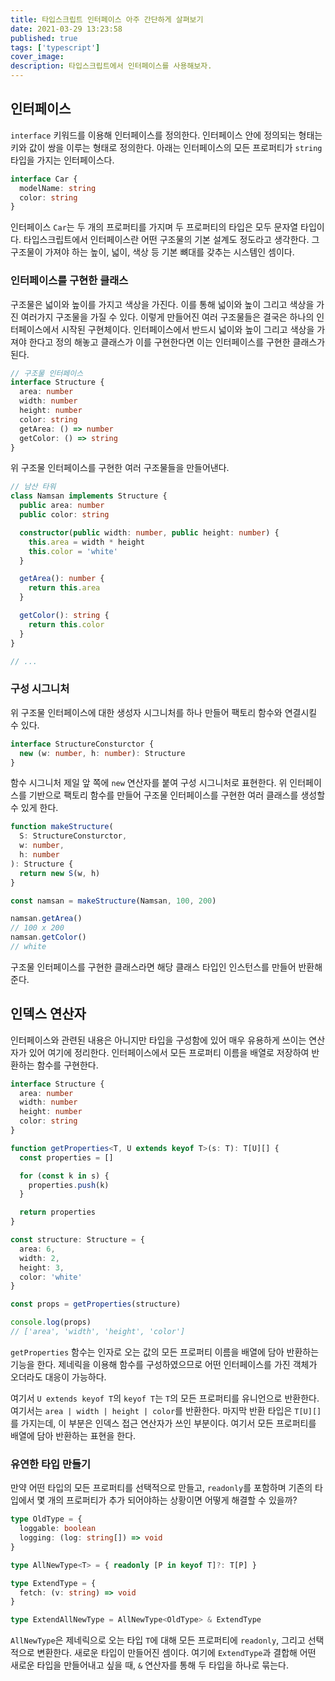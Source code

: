 ```yaml
---
title: 타입스크립트 인터페이스 아주 간단하게 살펴보기
date: 2021-03-29 13:23:58
published: true
tags: ['typescript']
cover_image:
description: 타입스크립트에서 인터페이스를 사용해보자.
---
```


## 인터페이스

`interface` 키워드를 이용해 인터페이스를 정의한다. 인터페이스 안에 정의되는 형태는 키와 값이 쌍을 이루는 형태로 정의한다. 아래는 인터페이스의 모든 프로퍼티가 `string` 타입을 가지는 인터페이스다.

```ts
interface Car {
  modelName: string
  color: string
}
```

인터페이스 `Car`는 두 개의 프로퍼티를 가지며 두 프로퍼티의 타입은 모두 문자열 타입이다. 타입스크립트에서 인터페이스란 어떤 구조물의 기본 설계도 정도라고 생각한다. 그 구조물이 가져야 하는 높이, 넓이, 색상 등 기본 뼈대를 갖추는 시스템인 셈이다.

### 인터페이스를 구현한 클래스

구조물은 넓이와 높이를 가지고 색상을 가진다. 이를 통해 넓이와 높이 그리고 색상을 가진 여러가지 구조물을 가질 수 있다. 이렇게 만들어진 여러 구조물들은 결국은 하나의 인터페이스에서 시작된 구현체이다. 인터페이스에서 반드시 넓이와 높이 그리고 색상을 가져야 한다고 정의 해놓고 클래스가 이를 구현한다면 이는 인터페이스를 구현한 클래스가 된다.

```ts
// 구조물 인터페이스
interface Structure {
  area: number
  width: number
  height: number
  color: string
  getArea: () => number
  getColor: () => string
}
```

위 구조물 인터페이스를 구현한 여러 구조물들을 만들어낸다.

```ts
// 남산 타워
class Namsan implements Structure {
  public area: number
  public color: string

  constructor(public width: number, public height: number) {
    this.area = width * height
    this.color = 'white'
  }

  getArea(): number {
    return this.area
  }

  getColor(): string {
    return this.color
  }
}

// ...
```

### 구성 시그니처

위 구조물 인터페이스에 대한 생성자 시그니처를 하나 만들어 팩토리 함수와 연결시킬 수 있다.

```ts
interface StructureConsturctor {
  new (w: number, h: number): Structure
}
```

함수 시그니처 제일 앞 쪽에 `new` 연산자를 붙여 구성 시그니처로 표현한다. 위 인터페이스를 기반으로 팩토리 함수를 만들어 구조물 인터페이스를 구현한 여러 클래스를 생성할 수 있게 한다.

```ts
function makeStructure(
  S: StructureConsturctor,
  w: number,
  h: number
): Structure {
  return new S(w, h)
}

const namsan = makeStructure(Namsan, 100, 200)

namsan.getArea()
// 100 x 200
namsan.getColor()
// white
```

구조물 인터페이스를 구현한 클래스라면 해당 클래스 타입인 인스턴스를 만들어 반환해준다.

## 인덱스 연산자

인터페이스와 관련된 내용은 아니지만 타입을 구성함에 있어 매우 유용하게 쓰이는 연산자가 있어 여기에 정리한다. 인터페이스에서 모든 프로퍼티 이름을 배열로 저장하여 반환하는 함수를 구현한다.

```ts
interface Structure {
  area: number
  width: number
  height: number
  color: string
}

function getProperties<T, U extends keyof T>(s: T): T[U][] {
  const properties = []

  for (const k in s) {
    properties.push(k)
  }

  return properties
}

const structure: Structure = {
  area: 6,
  width: 2,
  height: 3,
  color: 'white'
}

const props = getProperties(structure)

console.log(props)
// ['area', 'width', 'height', 'color']
```

`getProperties` 함수는 인자로 오는 값의 모든 프로퍼티 이름을 배열에 담아 반환하는 기능을 한다. 제네릭을 이용해 함수를 구성하였으므로 어떤 인터페이스를 가진 객체가 오더라도 대응이 가능하다.

여기서 `U extends keyof T`의 `keyof T`는 `T`의 모든 프로퍼티를 유니언으로 반환한다. 여기서는 `area | width | height | color`를 반환한다. 마지막 반환 타입은 `T[U][]`를 가지는데, 이 부분은 인덱스 접근 연산자가 쓰인 부분이다. 여기서 모든 프로퍼티를 배열에 담아 반환하는 표현을 한다.

### 유연한 타입 만들기

만약 어떤 타입의 모든 프로퍼티를 선택적으로 만들고, `readonly`를 포함하며 기존의 타입에서 몇 개의 프로퍼티가 추가 되어야하는 상황이면 어떻게 해결할 수 있을까?

```ts
type OldType = {
  loggable: boolean
  logging: (log: string[]) => void
}

type AllNewType<T> = { readonly [P in keyof T]?: T[P] }

type ExtendType = {
  fetch: (v: string) => void
}

type ExtendAllNewType = AllNewType<OldType> & ExtendType
```

`AllNewType`은 제네릭으로 오는 타입 `T`에 대해 모든 프로퍼티에 `readonly`, 그리고 선택적으로 변환한다. 새로운 타입이 만들어진 셈이다. 여기에 `ExtendType`과 결합해 어떤 새로운 타입을 만들어내고 싶을 때, `&` 연산자를 통해 두 타입을 하나로 묶는다.
